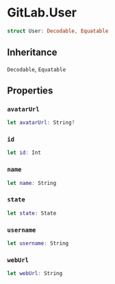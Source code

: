 # GitLab.User

``` swift
struct User:​ Decodable, Equatable
```

## Inheritance

`Decodable`, `Equatable`

## Properties

### `avatarUrl`

``` swift
let avatarUrl:​ String?
```

### `id`

``` swift
let id:​ Int
```

### `name`

``` swift
let name:​ String
```

### `state`

``` swift
let state:​ State
```

### `username`

``` swift
let username:​ String
```

### `webUrl`

``` swift
let webUrl:​ String
```
